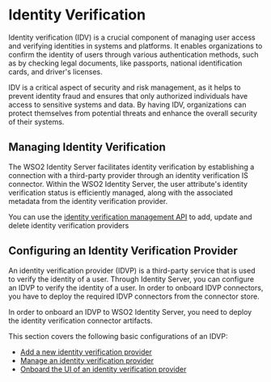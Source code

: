 # Identity Verification

Identity verification (IDV) is a crucial component of managing user access and verifying identities in systems and platforms.
It enables organizations to confirm the identity of users through various authentication methods, such as by checking legal documents, like passports, national identification cards, and driver's licenses.

IDV is a critical aspect of security and risk management, as it helps to prevent identity fraud and ensures that 
only authorized individuals have access to sensitive systems and data. By having IDV, organizations can protect 
themselves from potential threats and enhance the overall security of their systems.

## Managing Identity Verification

The WSO2 Identity Server facilitates identity verification by establishing a connection with a third-party provider through an identity verification IS connector. Within the WSO2 Identity Server, the user attribute's identity verification status is efficiently managed, along with the associated metadata from the identity verification provider.

You can use the [identity verification management API](../../apis/idv-rest-api.md) to add, update and delete identity verification providers

## Configuring an Identity Verification Provider

An identity verification provider (IDVP) is a third-party service that is used to verify the identity of a user. 
Through Identity Server, you can configure an IDVP to verify the identity of a user. In order to onboard IDVP connectors,
you have to deploy the required IDVP connectors from the connector store.

In order to onboard an IDVP to WSO2 Identity Server, you need to deploy the identity verification connector artifacts.

This section covers the following basic configurations of an IDVP:

- [Add a new identity verification provider](add-idvp.md)
- [Manage an identity verification provider](manage-idvp.md)
- [Onboard the UI of an identity verification provider](idvp-ui.md)
